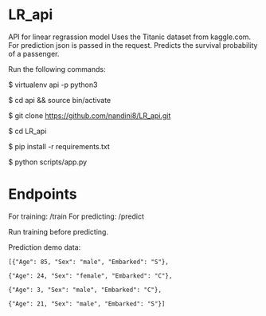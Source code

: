 # LR_api
API for linear regrassion model
Uses the Titanic dataset from kaggle.com.
For prediction json is passed in the request.
Predicts the survival probability of a passenger.

Run the following commands:

$ virtualenv api -p python3

$ cd api && source bin/activate

$ git clone https://github.com/nandini8/LR_api.git

$ cd LR_api

$ pip install -r requirements.txt

$ python scripts/app.py


# Endpoints

For training: /train
For predicting: /predict

Run training before predicting.

Prediction demo data:

    [{"Age": 85, "Sex": "male", "Embarked": "S"},
    
    {"Age": 24, "Sex": "female", "Embarked": "C"},
    
    {"Age": 3, "Sex": "male", "Embarked": "C"},
    
    {"Age": 21, "Sex": "male", "Embarked": "S"}]
    


